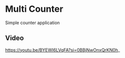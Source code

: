 # Multi Counter

Simple counter application

## Video

https://youtu.be/BYEWI6LVqFA?si=0BBjNwOnxQrKN0h_

